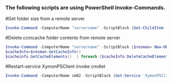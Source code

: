 ### The following scripts are using PowerShell Invoke-Commands. 

#Get folder size from a remote server
```powershell
Invoke-Command -ComputerName "servername" -ScriptBlock {Get-ChildItem -Path C:\windows\ccmcache -Recurse | Measure-Object -Sum Length | Select-Object @{name='folder size (Gb)';expression={$_.Sum/1gb}}}
```

#Delete ccmcache folder contents from remote server
```powershell
Invoke-Command -ComputerName "servername" -ScriptBlock {$resman= New-Object -ComObject "UIResource.UIResourceMgr"                                                                        
$cacheInfo=$resman.GetCacheInfo()
$cacheinfo.GetCacheElements()  | foreach {$cacheInfo.DeleteCacheElement($_.CacheElementID)}}
```

#Restart-service XymonPSClient invoke cmdlet
```powershell
Invoke-Command -ComputerName cm02 -ScriptBlock {Get-Service 'XymonPSClient' | Restart-Service}
```
